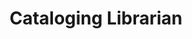 ---
_date: between 1934 and 2009
derivativo_link: https://derivativo-1.library.columbia.edu/iiif/2/ldpd:341124/
dlc_link: https://dlc.library.columbia.edu/catalog/cul:63xsj3txpc
format: photographs
iiif_json: https://derivativo-1.library.columbia.edu/iiif/2/ldpd:341124/info.json
name: Hartmann, Erich, 1922 July 29-; Magnum Photos
native_jpg: https://derivativo-1.library.columbia.edu/iiif/2/ldpd:341124/full/!768,768/0/native.jpg
shelf_location: Box no. Box 138, Folder no. Folder 3 (Administration - Provost - Libraries,
  Butler Cataloging Department), Historical Photograph Collection
subjects: Academic libraries; Library employees; New York (N.Y.)
summary: Image of a cataloging librarian at work behind two carousels of _date stamps.
title: Cataloging Librarian
layout: photo-page
---